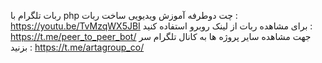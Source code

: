 ربات تلگرام با php چت دوطرفه
آموزش ویدیویی ساخت ربات  : https://youtu.be/TvMzqWX5JBI
برای مشاهده ربات از لینک روبرو استفاده کنید : https://t.me/peer_to_peer_bot/
جهت مشاهده سایر پروژه ها به کانال تلگرام سر بزنید : https://t.me/artagroup_co/
